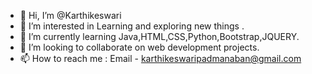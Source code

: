 - 👋 Hi, I’m @Karthikeswari
- 👀 I’m interested in Learning and exploring new things .
- 🌱 I’m currently learning Java,HTML,CSS,Python,Bootstrap,JQUERY.
- 💞️ I’m looking to collaborate on web development projects.
- 📫 How to reach me : Email - karthikeswaripadmanaban@gmail.com

<!---
Karthikeswari/Karthikeswari is a ✨ special ✨ repository because its `README.md` (this file) appears on your GitHub profile.
You can click the Preview link to take a look at your changes.
--->
